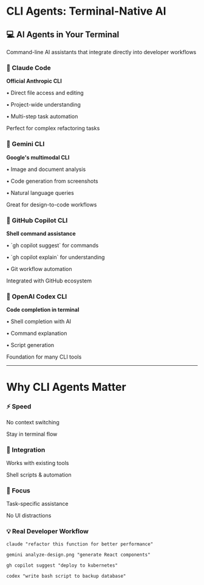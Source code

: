 # CLI Agents: Terminal-Native AI

<div class="bg-cyan-100 bg-opacity-20 p-6 rounded-lg mb-8">
  <h2 class="text-cyan-400 text-2xl mb-4">💻 AI Agents in Your Terminal</h2>
  <p class="text-lg">Command-line AI assistants that integrate directly into developer workflows</p>
</div>

<div class="grid grid-cols-2 gap-8">
  <div class="bg-purple-100 bg-opacity-20 p-6 rounded-lg">
    <h3 class="text-purple-400 text-xl mb-4">🎯 Claude Code</h3>
    <p class="mb-2"><strong>Official Anthropic CLI</strong></p>
    <p class="mb-2">• Direct file access and editing</p>
    <p class="mb-2">• Project-wide understanding</p>
    <p class="mb-2">• Multi-step task automation</p>
    <p class="text-sm text-gray-400">Perfect for complex refactoring tasks</p>
  </div>
  
  <div class="bg-green-100 bg-opacity-20 p-6 rounded-lg">
    <h3 class="text-green-400 text-xl mb-4">💎 Gemini CLI</h3>
    <p class="mb-2"><strong>Google's multimodal CLI</strong></p>
    <p class="mb-2">• Image and document analysis</p>
    <p class="mb-2">• Code generation from screenshots</p>
    <p class="mb-2">• Natural language queries</p>
    <p class="text-sm text-gray-400">Great for design-to-code workflows</p>
  </div>
  
  <div class="bg-orange-100 bg-opacity-20 p-6 rounded-lg">
    <h3 class="text-orange-400 text-xl mb-4">🐙 GitHub Copilot CLI</h3>
    <p class="mb-2"><strong>Shell command assistance</strong></p>
    <p class="mb-2">• `gh copilot suggest` for commands</p>
    <p class="mb-2">• `gh copilot explain` for understanding</p>
    <p class="mb-2">• Git workflow automation</p>
    <p class="text-sm text-gray-400">Integrated with GitHub ecosystem</p>
  </div>
  
  <div class="bg-red-100 bg-opacity-20 p-6 rounded-lg">
    <h3 class="text-red-400 text-xl mb-4">🤖 OpenAI Codex CLI</h3>
    <p class="mb-2"><strong>Code completion in terminal</strong></p>
    <p class="mb-2">• Shell completion with AI</p>
    <p class="mb-2">• Command explanation</p>
    <p class="mb-2">• Script generation</p>
    <p class="text-sm text-gray-400">Foundation for many CLI tools</p>
  </div>
</div>

---

# Why CLI Agents Matter

<div class="grid grid-cols-3 gap-6 mb-8">
  <div class="bg-cyan-100 bg-opacity-20 p-4 rounded-lg text-center">
    <h3 class="text-cyan-400 text-lg mb-3">⚡ Speed</h3>
    <p>No context switching</p>
    <p>Stay in terminal flow</p>
  </div>
  
  <div class="bg-green-100 bg-opacity-20 p-4 rounded-lg text-center">
    <h3 class="text-green-400 text-lg mb-3">🔧 Integration</h3>
    <p>Works with existing tools</p>
    <p>Shell scripts & automation</p>
  </div>
  
  <div class="bg-purple-100 bg-opacity-20 p-4 rounded-lg text-center">
    <h3 class="text-purple-400 text-lg mb-3">🎯 Focus</h3>
    <p>Task-specific assistance</p>
    <p>No UI distractions</p>
  </div>
</div>

<div class="bg-orange-100 bg-opacity-20 p-6 rounded-lg">
  <h3 class="text-orange-400 text-xl mb-4">💡 Real Developer Workflow</h3>
  <div class="grid grid-cols-2 gap-6">
    <div>
      <p class="mb-2"><code class="bg-gray-800 text-green-400 px-2 py-1 rounded">claude "refactor this function for better performance"</code></p>
      <p class="mb-2"><code class="bg-gray-800 text-green-400 px-2 py-1 rounded">gemini analyze-design.png "generate React components"</code></p>
    </div>
    <div>
      <p class="mb-2"><code class="bg-gray-800 text-green-400 px-2 py-1 rounded">gh copilot suggest "deploy to kubernetes"</code></p>
      <p class="mb-2"><code class="bg-gray-800 text-green-400 px-2 py-1 rounded">codex "write bash script to backup database"</code></p>
    </div>
  </div>
</div>